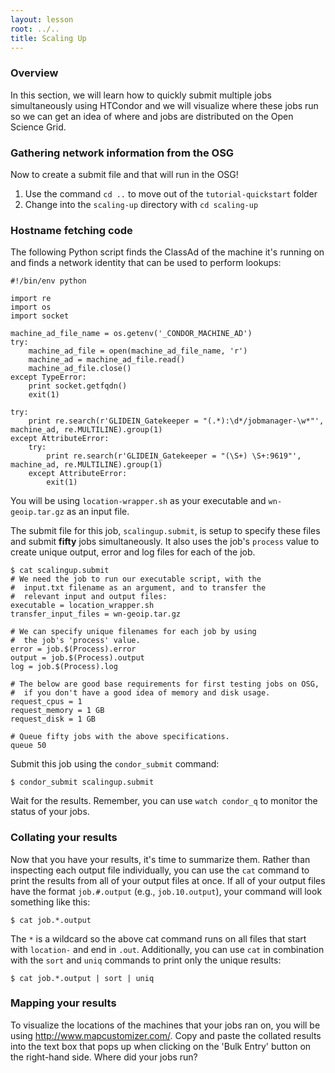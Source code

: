 ```yaml
---
layout: lesson
root: ../..
title: Scaling Up
---
```

<!-- <div class="objectives" markdown="1">

#### Objectives
*   Learn how to write an HTCondor submit script.
*   Learn how to submit multiple jobs at once with HTCondor.
*   Visualize how jobs distribute on OSG.

-->

### Overview

In this section, we will learn how to quickly submit multiple jobs simultaneously using HTCondor and we will visualize where these jobs run so we can get an idea of where and jobs are distributed on the Open Science Grid.

### Gathering network information from the OSG

Now to create a submit file and that will run in the OSG!

1.  Use the command `cd ..` to move out of the `tutorial-quickstart` folder
2.  Change into the `scaling-up` directory with `cd scaling-up`

### Hostname fetching code

The following Python script finds the ClassAd of the machine it's running on and finds a network identity that can be used to perform lookups:

``` file
#!/bin/env python

import re
import os
import socket

machine_ad_file_name = os.getenv('_CONDOR_MACHINE_AD')
try:
    machine_ad_file = open(machine_ad_file_name, 'r')
    machine_ad = machine_ad_file.read()
    machine_ad_file.close()
except TypeError:
    print socket.getfqdn()
    exit(1)

try:
    print re.search(r'GLIDEIN_Gatekeeper = "(.*):\d*/jobmanager-\w*"', machine_ad, re.MULTILINE).group(1)
except AttributeError:
    try:
        print re.search(r'GLIDEIN_Gatekeeper = "(\S+) \S+:9619"', machine_ad, re.MULTILINE).group(1)
    except AttributeError:
        exit(1)
```

You will be using `location-wrapper.sh` as your executable and `wn-geoip.tar.gz` as an input file.

The submit file for this job, `scalingup.submit`, is setup to specify these files and
submit **fifty** jobs simultaneously. It also uses the job's `process` value to create unique output, error and log files for each of the job.

``` console
$ cat scalingup.submit
# We need the job to run our executable script, with the
#  input.txt filename as an argument, and to transfer the
#  relevant input and output files:
executable = location_wrapper.sh
transfer_input_files = wn-geoip.tar.gz

# We can specify unique filenames for each job by using
#  the job's 'process' value.
error = job.$(Process).error
output = job.$(Process).output
log = job.$(Process).log

# The below are good base requirements for first testing jobs on OSG, 
#  if you don't have a good idea of memory and disk usage.
request_cpus = 1
request_memory = 1 GB
request_disk = 1 GB

# Queue fifty jobs with the above specifications.
queue 50
```

Submit this job using the `condor_submit` command:

``` console
$ condor_submit scalingup.submit
```

Wait for the results. Remember, you can use `watch condor_q` to monitor the status of your jobs.

### Collating your results

Now that you have your results, it's time to summarize them.
Rather than inspecting each output file individually, you can use the `cat` command 
to print the results from all of your output files at once. If all of your output 
files have the format `job.#.output` (e.g., `job.10.output`), your command will 
look something like this:

``` console
$ cat job.*.output
```

The `*` is a wildcard so the above cat command runs on all files that start with `location-` and end in `.out`.
Additionally, you can use `cat` in combination with the `sort` and `uniq` commands to print only the unique results:

``` console
$ cat job.*.output | sort | uniq
```

### Mapping your results

To visualize the locations of the machines that your jobs ran on, you will be using http://www.mapcustomizer.com/. Copy and paste the collated results into the text box that pops up when clicking on the 'Bulk Entry' button on the right-hand side. Where did your jobs run?
